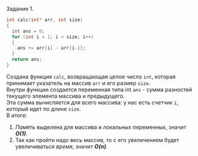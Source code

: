 Задание 1.

```c++
int calc(int* arr, int size)
{
  int ans = 0;
  for (int i = 1; i < size; i++)
  {
    ans += arr[i] - arr[i-1];
  }
  return ans;
}
```
Создана функция `calc`, возвращающая целое число `int`, которая принимает указатель на массив `arr` и его размер `size`.  
Внутри функции создается переменная типа int `ans` - сумма разностей текущего элемента массива и предыдущего.  
Эта сумма вычисляется для всего массива: у нас есть счетчик `i`, который идет по длине `size`.  
В итоге:  
1) *Память* выделена для массива и локальных переменных, значит ***O(1)***.
2) Так как пройти надо весь массив, то с его увеличением будет увеличиваться *время*, значит ***O(n)***.